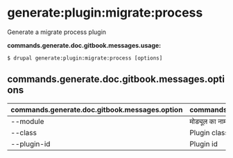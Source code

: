 # generate:plugin:migrate:process
Generate a migrate process plugin

**commands.generate.doc.gitbook.messages.usage:**
```
$ drupal generate:plugin:migrate:process [options]
```

## commands.generate.doc.gitbook.messages.options
commands.generate.doc.gitbook.messages.option | commands.generate.doc.gitbook.messages.details
-------|-------------
--module | मोड्यूल का नाम।
--class | Plugin class name
--plugin-id | Plugin id
